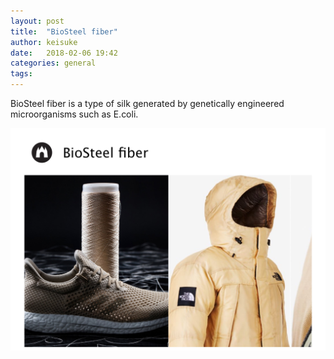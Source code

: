 ```yaml
---
layout: post
title:  "BioSteel fiber"
author: keisuke
date:   2018-02-06 19:42
categories: general
tags:
---
```

BioSteel fiber is a type of silk generated by genetically engineered microorganisms such as E.coli.


![Image of BioSteel fiber](/images/biosteel_fiber.jpeg)
